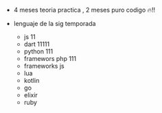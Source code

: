 - 4 meses teoria practica , 2 meses puro codigo :fire:!!

- lenguaje de la sig temporada
   - js 11
   - dart 11111
   - python 111
   - framewors php 111
   - frameworks js
   - lua
   - kotlin
   - go
   - elixir
   - ruby